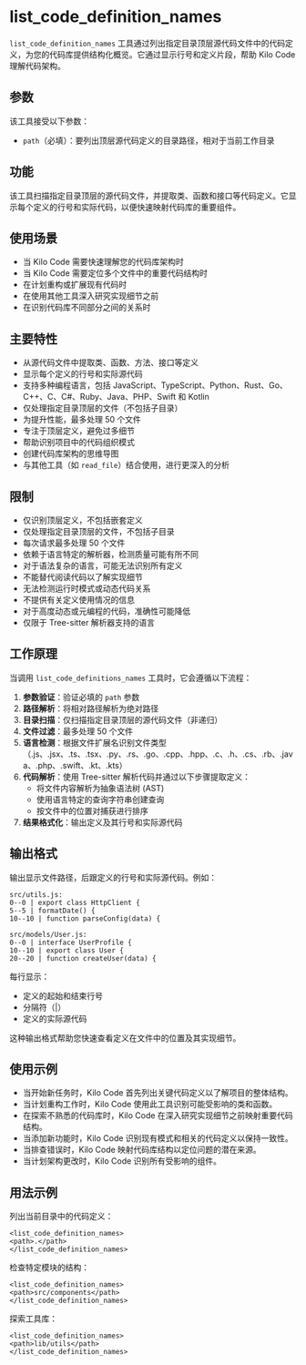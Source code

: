 # list_code_definition_names  

`list_code_definition_names` 工具通过列出指定目录顶层源代码文件中的代码定义，为您的代码库提供结构化概览。它通过显示行号和定义片段，帮助 Kilo Code 理解代码架构。  

## 参数  

该工具接受以下参数：  

- `path`（必填）：要列出顶层源代码定义的目录路径，相对于当前工作目录  

## 功能  

该工具扫描指定目录顶层的源代码文件，并提取类、函数和接口等代码定义。它显示每个定义的行号和实际代码，以便快速映射代码库的重要组件。  

## 使用场景  

- 当 Kilo Code 需要快速理解您的代码库架构时  
- 当 Kilo Code 需要定位多个文件中的重要代码结构时  
- 在计划重构或扩展现有代码时  
- 在使用其他工具深入研究实现细节之前  
- 在识别代码库不同部分之间的关系时  

## 主要特性  

- 从源代码文件中提取类、函数、方法、接口等定义  
- 显示每个定义的行号和实际源代码  
- 支持多种编程语言，包括 JavaScript、TypeScript、Python、Rust、Go、C++、C、C#、Ruby、Java、PHP、Swift 和 Kotlin  
- 仅处理指定目录顶层的文件（不包括子目录）  
- 为提升性能，最多处理 50 个文件  
- 专注于顶层定义，避免过多细节  
- 帮助识别项目中的代码组织模式  
- 创建代码库架构的思维导图  
- 与其他工具（如 `read_file`）结合使用，进行更深入的分析  

## 限制  

- 仅识别顶层定义，不包括嵌套定义  
- 仅处理指定目录顶层的文件，不包括子目录  
- 每次请求最多处理 50 个文件  
- 依赖于语言特定的解析器，检测质量可能有所不同  
- 对于语法复杂的语言，可能无法识别所有定义  
- 不能替代阅读代码以了解实现细节  
- 无法检测运行时模式或动态代码关系  
- 不提供有关定义使用情况的信息  
- 对于高度动态或元编程的代码，准确性可能降低  
- 仅限于 Tree-sitter 解析器支持的语言  

## 工作原理  

当调用 `list_code_definitions_names` 工具时，它会遵循以下流程：  

1. **参数验证**：验证必填的 `path` 参数  
2. **路径解析**：将相对路径解析为绝对路径  
3. **目录扫描**：仅扫描指定目录顶层的源代码文件（非递归）  
4. **文件过滤**：最多处理 50 个文件  
5. **语言检测**：根据文件扩展名识别文件类型（.js、.jsx、.ts、.tsx、.py、.rs、.go、.cpp、.hpp、.c、.h、.cs、.rb、.java、.php、.swift、.kt、.kts）  
6. **代码解析**：使用 Tree-sitter 解析代码并通过以下步骤提取定义：  
   - 将文件内容解析为抽象语法树 (AST)  
   - 使用语言特定的查询字符串创建查询  
   - 按文件中的位置对捕获进行排序  
7. **结果格式化**：输出定义及其行号和实际源代码  

## 输出格式  

输出显示文件路径，后跟定义的行号和实际源代码。例如：  

```  
src/utils.js:  
0--0 | export class HttpClient {  
5--5 | formatDate() {  
10--10 | function parseConfig(data) {  

src/models/User.js:  
0--0 | interface UserProfile {  
10--10 | export class User {  
20--20 | function createUser(data) {  
```  

每行显示：  
- 定义的起始和结束行号  
- 分隔符（|）  
- 定义的实际源代码  

这种输出格式帮助您快速查看定义在文件中的位置及其实现细节。  

## 使用示例  

- 当开始新任务时，Kilo Code 首先列出关键代码定义以了解项目的整体结构。  
- 当计划重构工作时，Kilo Code 使用此工具识别可能受影响的类和函数。  
- 在探索不熟悉的代码库时，Kilo Code 在深入研究实现细节之前映射重要代码结构。  
- 当添加新功能时，Kilo Code 识别现有模式和相关的代码定义以保持一致性。  
- 当排查错误时，Kilo Code 映射代码库结构以定位问题的潜在来源。  
- 当计划架构更改时，Kilo Code 识别所有受影响的组件。  

## 用法示例  

列出当前目录中的代码定义：  
```  
<list_code_definition_names>  
<path>.</path>  
</list_code_definition_names>  
```  

检查特定模块的结构：  
```  
<list_code_definition_names>  
<path>src/components</path>  
</list_code_definition_names>  
```  

探索工具库：  
```  
<list_code_definition_names>  
<path>lib/utils</path>  
</list_code_definition_names>
```